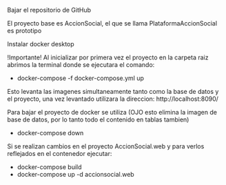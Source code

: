 Bajar el repositorio de GitHub

El proyecto base es AccionSocial, el que se llama PlataformaAccionSocial es prototipo


Instalar docker desktop

!Importante!
Al inicializar por primera vez el proyecto en la carpeta raiz abrimos la terminal donde se ejecutara el comando:

- docker-compose -f docker-compose.yml up
  
Esto levanta las imagenes simultaneamente tanto como la base de datos y el proyecto, una vez levantado utilizara la direccion:
http://localhost:8090/

Para bajar el proyecto de docker se utiliza (OJO esto elimina la imagen de base de datos, por lo tanto todo el contenido en tablas tambien)

- docker-compose down

Si se realizan cambios en el proyecto AccionSocial.web y para verlos reflejados en el contenedor ejecutar:

- docker-compose build
- docker-compose up -d accionsocial.web
